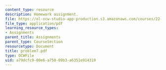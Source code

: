 ```yaml
---
content_type: resource
description: Homework assignment.
file: https://ol-ocw-studio-app-production.s3.amazonaws.com/courses/22-314j-structural-mechanics-in-nuclear-power-technology-fall-2006/a79dcfc900e6a75809b3a6351e914319_problem7.pdf
file_type: application/pdf
learning_resource_types:
- Assignments
parent_title: Assignments
parent_type: CourseSection
resourcetype: Document
title: problem7.pdf
type: OCWFile
uid: a79dcfc9-00e6-a758-09b3-a6351e914319
---
```

